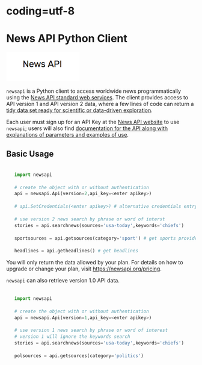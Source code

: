 # coding=utf-8

News API Python Client
=================================

![file](data/newsApi.png)

`newsapi` is a Python client to access worldwide news programmatically using the [News API standard web services](https://newsapi.org/). The client provides access to API version 1 and API version 2 data, where a few lines of code can return a [tidy data set ready for scientific or data-driven exploration](http://vita.had.co.nz/papers/tidy-data.pdf).


Each user must sign up for an API Key at the [News API website](https://newsapi.org/register/) to use `newsapi`; users will also find [documentation for the API along with explanations of parameters and examples of use](https://newsapi.org/docs).


Basic Usage
-------------------------------

```python

   import newsapi

   # create the object with or without authentication
   api = newsapi.Api(version=2,api_key=<enter apikey>)
   
   # api.SetCredentials(<enter apikey>) # alternative credentials entry

   # use version 2 news search by phrase or word of interst
   stories = api.searchnews(sources='usa-today',keywords='chiefs')

   sportsources = api.getsources(category='sport') # get sports providers

   headlines = api.getheadlines() # get headlines
```

You will only return the data allowed by your plan.  For details on how to
upgrade or change your plan, visit https://newsapi.org/pricing.

``newsapi`` can also retrieve version 1.0 API data.

```python

   import newsapi

   # create the object with or without authentication
   api = newsapi.Api(version=1,api_key=<enter apikey>)

   # use version 1 news search by phrase or word of interest
   # version 1 will ignore the keywords search
   stories = api.searchnews(sources='usa-today',keywords='chiefs')

   polsources = api.getsources(category='politics')

```
